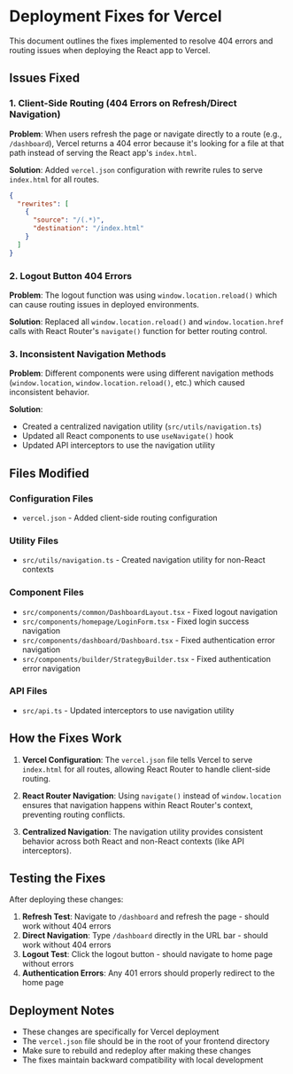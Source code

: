 # Deployment Fixes for Vercel

This document outlines the fixes implemented to resolve 404 errors and routing issues when deploying the React app to Vercel.

## Issues Fixed

### 1. Client-Side Routing (404 Errors on Refresh/Direct Navigation)

**Problem**: When users refresh the page or navigate directly to a route (e.g., `/dashboard`), Vercel returns a 404 error because it's looking for a file at that path instead of serving the React app's `index.html`.

**Solution**: Added `vercel.json` configuration with rewrite rules to serve `index.html` for all routes.

```json
{
  "rewrites": [
    {
      "source": "/(.*)",
      "destination": "/index.html"
    }
  ]
}
```

### 2. Logout Button 404 Errors

**Problem**: The logout function was using `window.location.reload()` which can cause routing issues in deployed environments.

**Solution**: Replaced all `window.location.reload()` and `window.location.href` calls with React Router's `navigate()` function for better routing control.

### 3. Inconsistent Navigation Methods

**Problem**: Different components were using different navigation methods (`window.location`, `window.location.reload()`, etc.) which caused inconsistent behavior.

**Solution**:

- Created a centralized navigation utility (`src/utils/navigation.ts`)
- Updated all React components to use `useNavigate()` hook
- Updated API interceptors to use the navigation utility

## Files Modified

### Configuration Files

- `vercel.json` - Added client-side routing configuration

### Utility Files

- `src/utils/navigation.ts` - Created navigation utility for non-React contexts

### Component Files

- `src/components/common/DashboardLayout.tsx` - Fixed logout navigation
- `src/components/homepage/LoginForm.tsx` - Fixed login success navigation
- `src/components/dashboard/Dashboard.tsx` - Fixed authentication error navigation
- `src/components/builder/StrategyBuilder.tsx` - Fixed authentication error navigation

### API Files

- `src/api.ts` - Updated interceptors to use navigation utility

## How the Fixes Work

1. **Vercel Configuration**: The `vercel.json` file tells Vercel to serve `index.html` for all routes, allowing React Router to handle client-side routing.

2. **React Router Navigation**: Using `navigate()` instead of `window.location` ensures that navigation happens within React Router's context, preventing routing conflicts.

3. **Centralized Navigation**: The navigation utility provides consistent behavior across both React and non-React contexts (like API interceptors).

## Testing the Fixes

After deploying these changes:

1. **Refresh Test**: Navigate to `/dashboard` and refresh the page - should work without 404 errors
2. **Direct Navigation**: Type `/dashboard` directly in the URL bar - should work without 404 errors
3. **Logout Test**: Click the logout button - should navigate to home page without errors
4. **Authentication Errors**: Any 401 errors should properly redirect to the home page

## Deployment Notes

- These changes are specifically for Vercel deployment
- The `vercel.json` file should be in the root of your frontend directory
- Make sure to rebuild and redeploy after making these changes
- The fixes maintain backward compatibility with local development
